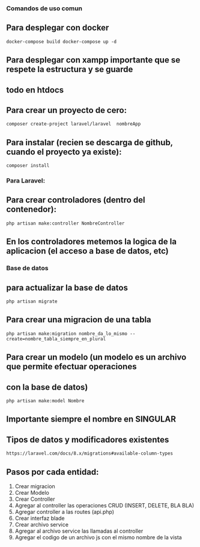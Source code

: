 ### Comandos de uso comun

## Para desplegar con docker
``
    docker-compose build
    docker-compose up -d
``
## Para desplegar con xampp importante que se respete la estructura y se guarde
## todo en htdocs

## Para crear un proyecto de cero:
``
  composer create-project laravel/laravel  nombreApp
``

## Para instalar (recien se descarga de github, cuando el proyecto ya existe):
``
    composer install
``

### Para Laravel:

## Para crear controladores (dentro del contenedor):

``
    php artisan make:controller NombreController
``
## En los controladores metemos la logica de la aplicacion (el acceso a base de datos, etc)

### Base de datos

## para actualizar la base de datos

``
    php artisan migrate
``

## Para crear una migracion de una tabla
``
    php artisan make:migration nombre_da_lo_mismo --create=nombre_tabla_siempre_en_plural
``

## Para crear un modelo (un modelo es un archivo que permite efectuar operaciones
## con la base de datos)
``
    php artisan make:model Nombre
``
## Importante siempre el nombre en SINGULAR

## Tipos de datos y modificadores existentes
``
https://laravel.com/docs/8.x/migrations#available-column-types
``

## Pasos por cada entidad:
1. Crear migracion
2. Crear Modelo
3. Crear Controller
4. Agregar al controller las operaciones CRUD (INSERT, DELETE, BLA BLA)
5. Agregar controller a las routes (api.php)
6. Crear interfaz blade
7. Crear archivo service
8. Agregar al archivo service las llamadas al controller
9. Agregar el codigo de un archivo js con el mismo nombre de la vista